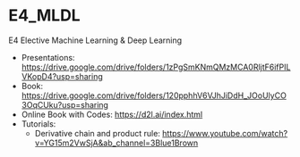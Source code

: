 # E4_MLDL
E4 Elective Machine Learning &amp; Deep Learning
- Presentations: https://drive.google.com/drive/folders/1zPgSmKNmQMzMCA0RljtF6ifPILVKopD4?usp=sharing
- Book: https://drive.google.com/drive/folders/120pphhV6VJhJiDdH_JOoUlyCO3OqCUku?usp=sharing
- Online Book with Codes: https://d2l.ai/index.html
- Tutorials:
  - Derivative chain and product rule: https://www.youtube.com/watch?v=YG15m2VwSjA&ab_channel=3Blue1Brown
